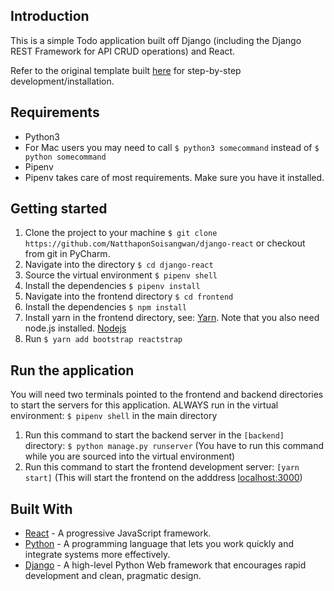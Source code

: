 ## Introduction

This is a simple Todo application built off Django (including the Django REST Framework for API CRUD operations) and React.

Refer to the original template built [here](https://scotch.io/tutorials/build-a-to-do-application-using-django-and-react) for step-by-step development/installation.

## Requirements
* Python3
* For Mac users you may need to call ```$ python3 somecommand``` instead of ```$ python somecommand```
* Pipenv
* Pipenv takes care of most requirements. Make sure you have it installed.

## Getting started
1. Clone the project to your machine ```$ git clone https://github.com/NatthaponSoisangwan/django-react``` or checkout from git in PyCharm.
2. Navigate into the directory ```$ cd django-react```
3. Source the virtual environment ```$ pipenv shell```
4. Install the dependencies ```$ pipenv install```
5. Navigate into the frontend directory ```$ cd frontend```
5. Install the dependencies ```$ npm install```
6. Install yarn in the frontend directory, see: [Yarn](https://yarnpkg.com/lang/en/docs/install/). Note that you also need node.js installed. [Nodejs](https://nodejs.org/en/)
7. Run ```$ yarn add bootstrap reactstrap```


## Run the application
You will need two terminals pointed to the frontend and backend directories to start the servers for this application.
ALWAYS run in the virtual environment: ```$ pipenv shell``` in the main directory

1. Run this command to start the backend server in the ```[backend]``` directory: ```$ python manage.py runserver``` (You have to run this command while you are sourced into the virtual environment)
2. Run this command to start the frontend development server: ```[yarn start]``` (This will start the frontend on the adddress [localhost:3000](http://localhost:3000))

## Built With

* [React](https://reactjs.org) - A progressive JavaScript framework.
* [Python](https://www.python.org/) - A programming language that lets you work quickly and integrate systems more effectively.
* [Django](http://djangoproject.org/) - A high-level Python Web framework that encourages rapid development and clean, pragmatic design.